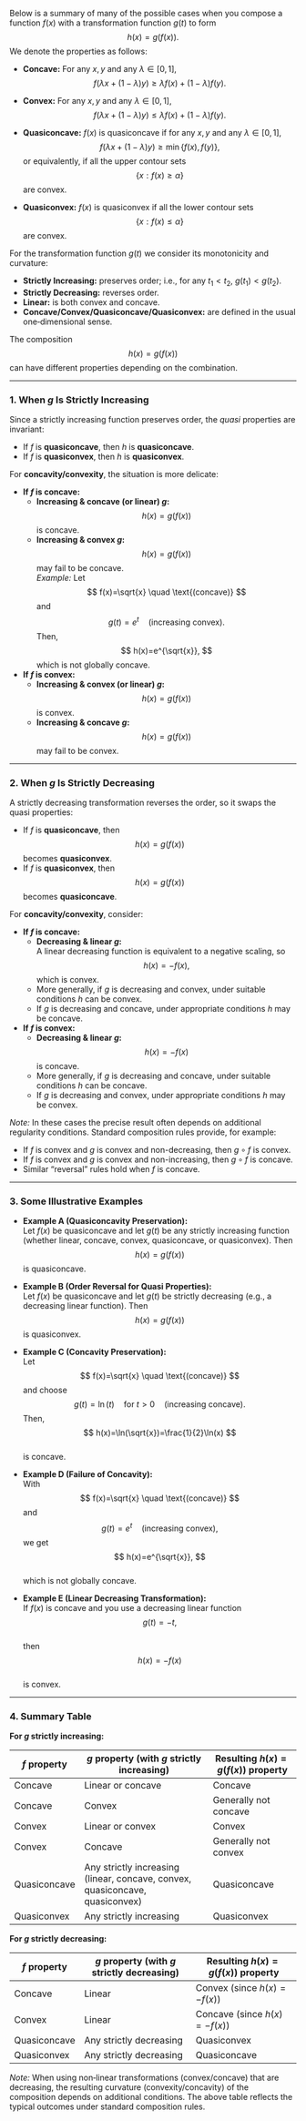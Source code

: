 Below is a summary of many of the possible cases when you compose a function $f(x)$ with a transformation function $g(t)$ to form 
$$
h(x)=g(f(x)).
$$ 
We denote the properties as follows:

- **Concave:** For any $x,y$ and any $\lambda \in [0,1]$, 
$$
f(\lambda x + (1-\lambda)y) \ge \lambda f(x) + (1-\lambda)f(y).
$$

- **Convex:** For any $x,y$ and any $\lambda \in [0,1]$, 
$$
f(\lambda x + (1-\lambda)y) \le \lambda f(x) + (1-\lambda)f(y).
$$

- **Quasiconcave:** $f(x)$ is quasiconcave if for any $x,y$ and any $\lambda \in [0,1]$, 
$$
f(\lambda x + (1-\lambda)y) \ge \min\{f(x),f(y)\},
$$ 
or equivalently, if all the upper contour sets 
$$
\{x : f(x) \ge \alpha\}
$$ 
are convex.

- **Quasiconvex:** $f(x)$ is quasiconvex if all the lower contour sets 
$$
\{x : f(x) \le \alpha\}
$$ 
are convex.

For the transformation function $g(t)$ we consider its monotonicity and curvature:
- **Strictly Increasing:** preserves order; i.e., for any $t_1 < t_2$, $g(t_1) < g(t_2)$.
- **Strictly Decreasing:** reverses order.
- **Linear:** is both convex and concave.
- **Concave/Convex/Quasiconcave/Quasiconvex:** are defined in the usual one‐dimensional sense.

The composition 
$$
h(x)=g(f(x))
$$ 
can have different properties depending on the combination.

---

### 1. When $g$ Is Strictly Increasing

Since a strictly increasing function preserves order, the *quasi* properties are invariant:
- If $f$ is **quasiconcave**, then $h$ is **quasiconcave**.
- If $f$ is **quasiconvex**, then $h$ is **quasiconvex**.

For **concavity/convexity**, the situation is more delicate:
- **If $f$ is concave:**
  - **Increasing & concave (or linear) $g$:**  
    $$
    h(x)=g(f(x))
    $$ 
    is concave.
  - **Increasing & convex $g$:**  
    $$
    h(x)=g(f(x))
    $$ 
    may fail to be concave.  
    *Example:* Let 
    $$
    f(x)=\sqrt{x} \quad \text{(concave)}
    $$ 
    and 
    $$
    g(t)=e^t \quad \text{(increasing convex)}.
    $$ 
    Then,
    $$
    h(x)=e^{\sqrt{x}},
    $$
    which is not globally concave.
- **If $f$ is convex:**
  - **Increasing & convex (or linear) $g$:**  
    $$
    h(x)=g(f(x))
    $$ 
    is convex.
  - **Increasing & concave $g$:**  
    $$
    h(x)=g(f(x))
    $$ 
    may fail to be convex.

---

### 2. When $g$ Is Strictly Decreasing

A strictly decreasing transformation reverses the order, so it swaps the quasi properties:
- If $f$ is **quasiconcave**, then 
$$
h(x)=g(f(x))
$$ 
becomes **quasiconvex**.
- If $f$ is **quasiconvex**, then 
$$
h(x)=g(f(x))
$$ 
becomes **quasiconcave**.

For **concavity/convexity**, consider:
- **If $f$ is concave:**
  - **Decreasing & linear $g$:**  
    A linear decreasing function is equivalent to a negative scaling, so 
    $$
    h(x)=-f(x),
    $$
    which is convex.
  - More generally, if $g$ is decreasing and convex, under suitable conditions $h$ can be convex.
  - If $g$ is decreasing and concave, under appropriate conditions $h$ may be concave.
- **If $f$ is convex:**
  - **Decreasing & linear $g$:**  
    $$
    h(x)=-f(x)
    $$ 
    is concave.
  - More generally, if $g$ is decreasing and concave, under suitable conditions $h$ can be concave.
  - If $g$ is decreasing and convex, under appropriate conditions $h$ may be convex.

*Note:* In these cases the precise result often depends on additional regularity conditions. Standard composition rules provide, for example:
- If $f$ is convex and $g$ is convex and non-decreasing, then $g\circ f$ is convex.
- If $f$ is convex and $g$ is convex and non-increasing, then $g\circ f$ is concave.
- Similar “reversal” rules hold when $f$ is concave.

---

### 3. Some Illustrative Examples

- **Example A (Quasiconcavity Preservation):**  
  Let $f(x)$ be quasiconcave and let $g(t)$ be any strictly increasing function (whether linear, concave, convex, quasiconcave, or quasiconvex). Then
  $$
  h(x)=g(f(x))
  $$ 
  is quasiconcave.

- **Example B (Order Reversal for Quasi Properties):**  
  Let $f(x)$ be quasiconcave and let $g(t)$ be strictly decreasing (e.g., a decreasing linear function). Then
  $$
  h(x)=g(f(x))
  $$ 
  is quasiconvex.

- **Example C (Concavity Preservation):**  
  Let 
  $$
  f(x)=\sqrt{x} \quad \text{(concave)}
  $$ 
  and choose
  $$
  g(t)=\ln(t) \quad \text{for } t>0 \quad \text{(increasing concave)}.
  $$ 
  Then,
  $$
  h(x)=\ln(\sqrt{x})=\frac{1}{2}\ln(x)
  $$  
  is concave.

- **Example D (Failure of Concavity):**  
  With 
  $$
  f(x)=\sqrt{x} \quad \text{(concave)}
  $$ 
  and
  $$
  g(t)=e^t \quad \text{(increasing convex)},
  $$ 
  we get
  $$
  h(x)=e^{\sqrt{x}},
  $$  
  which is not globally concave.

- **Example E (Linear Decreasing Transformation):**  
  If $f(x)$ is concave and you use a decreasing linear function 
  $$
  g(t)=-t,
  $$  
  then
  $$
  h(x)=-f(x)
  $$  
  is convex.

---

### 4. Summary Table

**For $g$ strictly increasing:**

| $f$ property | $g$ property (with $g$ strictly increasing)                                  | Resulting $h(x)=g(f(x))$ property |
| ------------ | ---------------------------------------------------------------------------- | --------------------------------- |
| Concave      | Linear or concave                                                            | Concave                           |
| Concave      | Convex                                                                       | Generally not concave             |
| Convex       | Linear or convex                                                             | Convex                            |
| Convex       | Concave                                                                      | Generally not convex              |
| Quasiconcave | Any strictly increasing (linear, concave, convex, quasiconcave, quasiconvex) | Quasiconcave                      |
| Quasiconvex  | Any strictly increasing                                                      | Quasiconvex                       |

**For $g$ strictly decreasing:**

| $f$ property   | $g$ property (with $g$ strictly decreasing)                                     | Resulting $h(x)=g(f(x))$ property         |
|----------------|----------------------------------------------------------------------------------|-------------------------------------------|
| Concave        | Linear                                                                           | Convex (since $h(x)=-f(x)$)                 |
| Convex         | Linear                                                                           | Concave (since $h(x)=-f(x)$)                 |
| Quasiconcave   | Any strictly decreasing                                                          | Quasiconvex                               |
| Quasiconvex    | Any strictly decreasing                                                          | Quasiconcave                              |

*Note:* When using non‐linear transformations (convex/concave) that are decreasing, the resulting curvature (convexity/concavity) of the composition depends on additional conditions. The above table reflects the typical outcomes under standard composition rules.
